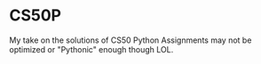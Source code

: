 # CS50P
My take on the solutions of CS50 Python Assignments
may not be optimized or "Pythonic" enough though LOL.

